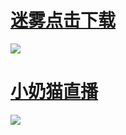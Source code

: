 <h1><a href="http://miwu555.xyz/share/9249769">迷雾点击下载</a></h1>
<img src="https://wx1.sinaimg.cn/large/0076rN2Ely1ghg3ktufttj30d20d2js8.jpg" /> 

<h1><a href="http://4pgb.com/89329808">小奶猫直播</a></h1>
<img src="https://i.pixxxels.cc/0QSRmQ56/5-A31185-C-C9-EC-4-C0-B-9785-9564-B2-C838-A1.jpg" /> 
